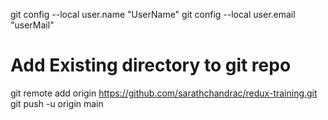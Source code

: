 git config --local user.name "UserName"
git config --local user.email "userMail"

# Add Existing directory to git repo
git remote add origin https://github.com/sarathchandrac/redux-training.git
git push -u origin main

